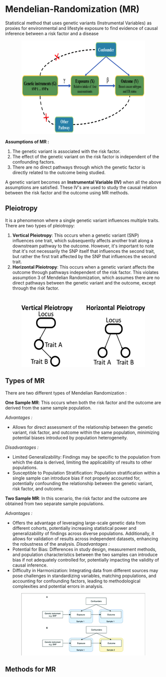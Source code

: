 # Mendelian-Randomization (MR)
Statistical method that uses genetic variants (Instrumental Variables) as proxies for environmental and lifestyle exposure to find evidence of causal inference between a risk factor and a disease

<p align="center">
  <img src="MR.png" width="400" height="300" alt="Alt Text">
</p>

**Assumptions of MR :**
1. The genetic variant is associated with the risk factor.
2. The effect of the genetic variant on the risk factor is independent of the confounding factors.
3. There are no direct pathways through which the genetic factor is directly related to the outcome being studied.

A genetic variant becomes an **Instrumental Variable (IV)** when all the above assumptions are satisfied. These IV's are used to study the causal relation between the risk factor and the outcome using MR methods.

## Pleiotropy 

It is a phenomenon where a single genetic variant influences multiple traits.
There are two types of pleiotropy:
1. **Vertical Pleiotropy**: This occurs when a genetic variant (SNP) influences one trait, which subsequently affects another trait along a downstream pathway to the outcome. However, it's important to note that it's not necessarily the SNP itself that influences the second trait, but rather the first trait affected by the SNP that influences the second trait.
2. **Horizontal Pleiotropy**: This occurs when a genetic variant affects the outcome through pathways independent of the risk factor. This violates assumption 3 of Mendelian Randomization, which assumes there are no direct pathways between the genetic variant and the outcome, except through the risk factor.
<br>
<p align="center">
  <img src="Schematic-of-different-types-of-pleiotropy-Previous-studies-distinguish-between-vertical.png" width="400" height="200" alt="Alt Text">
</p>

## Types of MR
There are two different types of Mendelian Randomization :

**One Sample MR**: This occurs when both the risk factor and the outcome are derived from the same sample population.

_Advantages :_
- Allows for direct assessment of the relationship between the genetic variant, risk factor, and outcome within the same population, minimizing potential biases introduced by population heterogeneity.

_Disadvantages :_
- Limited Generalizability: Findings may be specific to the population from which the data is derived, limiting the applicability of results to other populations.
- Susceptible to Population Stratification: Population stratification within a single sample can introduce bias if not properly accounted for, potentially confounding the relationship between the genetic variant, risk factor, and outcome.

**Two Sample MR**: In this scenario, the risk factor and the outcome are obtained from two separate sample populations.

_Advantages :_
- Offers the advantage of leveraging large-scale genetic data from different cohorts, potentially increasing statistical power and generalizability of findings across diverse populations. Additionally, it allows for validation of results across independent datasets, enhancing the robustness of the analysis. 
_Disadvantages :_
- Potential for Bias: Differences in study design, measurement methods, and population characteristics between the two samples can introduce bias if not adequately controlled for, potentially impacting the validity of causal inference.
- Difficulty in Harmonization: Integrating data from different sources may pose challenges in standardizing variables, matching populations, and accounting for confounding factors, leading to methodological complexities and potential errors in analysis.

<p align="center">
  <img src="One-sample-and-two-sample-Mendelian-randomization-study-designs-A-One-sample.png" width="400" height="200" alt="Alt Text">
</p>

## Methods for MR








